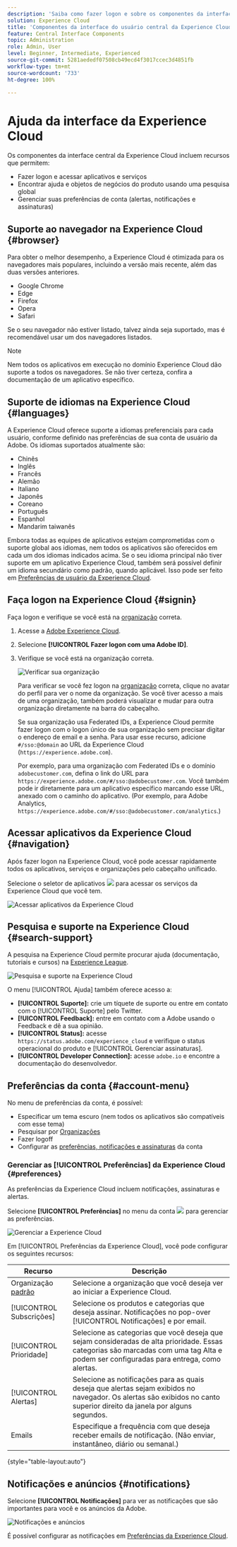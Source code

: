 ```yaml
---
description: 'Saiba como fazer logon e sobre os componentes da interface central na Experience Cloud. Saiba mais sobre pesquisa global, suas preferências de conta, como navegar na interface e obter ajuda. '
solution: Experience Cloud
title: 'Componentes da interface do usuário central da Experience Cloud '
feature: Central Interface Components
topic: Administration
role: Admin, User
level: Beginner, Intermediate, Experienced
source-git-commit: 5281aededf07508cb49ecd4f3017ccec3d4851fb
workflow-type: tm+mt
source-wordcount: '733'
ht-degree: 100%

---
```


# Ajuda da interface da Experience Cloud

Os componentes da interface central da Experience Cloud incluem recursos que permitem:

* Fazer logon e acessar aplicativos e serviços
* Encontrar ajuda e objetos de negócios do produto usando uma pesquisa global
* Gerenciar suas preferências de conta (alertas, notificações e assinaturas)

## Suporte ao navegador na Experience Cloud {#browser}

Para obter o melhor desempenho, a Experience Cloud é otimizada para os navegadores mais populares, incluindo a versão mais recente, além das duas versões anteriores.

* Google Chrome
* Edge
* Firefox
* Opera
* Safari

Se o seu navegador não estiver listado, talvez ainda seja suportado, mas é recomendável usar um dos navegadores listados.

>[!NOTE]
>
>Nem todos os aplicativos em execução no domínio Experience Cloud dão suporte a todos os navegadores. Se não tiver certeza, confira a documentação de um aplicativo específico.

## Suporte de idiomas na Experience Cloud {#languages}

A Experience Cloud oferece suporte a idiomas preferenciais para cada usuário, conforme definido nas preferências de sua conta de usuário da Adobe. Os idiomas suportados atualmente são:

* Chinês
* Inglês
* Francês
* Alemão
* Italiano
* Japonês
* Coreano
* Português
* Espanhol
* Mandarim taiwanês

Embora todas as equipes de aplicativos estejam comprometidas com o suporte global aos idiomas, nem todos os aplicativos são oferecidos em cada um dos idiomas indicados acima. Se o seu idioma principal não tiver suporte em um aplicativo Experience Cloud, também será possível definir um idioma secundário como padrão, quando aplicável. Isso pode ser feito em [Preferências de usuário da Experience Cloud](https://experience.adobe.com/preferences).

## Faça logon na Experience Cloud {#signin}

Faça logon e verifique se você está na [organização](organizations.md) correta.

1. Acesse a [Adobe Experience Cloud](https://experience.adobe.com).
1. Selecione **[!UICONTROL Fazer logon com uma Adobe ID]**.
1. Verifique se você está na organização correta.

   ![Verificar sua organização](assets/organizations-menu.png)

   Para verificar se você fez logon na [organização](organizations.md) correta, clique no avatar do perfil para ver o nome da organização. Se você tiver acesso a mais de uma organização, também poderá visualizar e mudar para outra organização diretamente na barra do cabeçalho.

   Se sua organização usa Federated IDs, a Experience Cloud permite fazer logon com o logon único de sua organização sem precisar digitar o endereço de email e a senha. Para usar esse recurso, adicione `#/sso:@domain` ao URL da Experience Cloud (`https://experience.adobe.com`).

   Por exemplo, para uma organização com Federated IDs e o domínio `adobecustomer.com`, defina o link do URL para `https://experience.adobe.com/#/sso:@adobecustomer.com`. Você também pode ir diretamente para um aplicativo específico marcando esse URL, anexado com o caminho do aplicativo. (Por exemplo, para Adobe Analytics, `https://experience.adobe.com/#/sso:@adobecustomer.com/analytics`.)

## Acessar aplicativos da Experience Cloud {#navigation}

Após fazer logon na Experience Cloud, você pode acessar rapidamente todos os aplicativos, serviços e organizações pelo cabeçalho unificado.

Selecione o seletor de aplicativos ![](assets/menu-icon.png) para acessar os serviços da Experience Cloud que você tem.

![Acessar aplicativos da Experience Cloud](assets/platform-core-services.png)

## Pesquisa e suporte na Experience Cloud {#search-support}

A pesquisa na Experience Cloud permite procurar ajuda (documentação, tutoriais e cursos) na [Experience League](https://experienceleague.adobe.com/?lang=pt-BR#home).

![Pesquisa e suporte na Experience Cloud](assets/search-menu.png)

O menu [!UICONTROL Ajuda] também oferece acesso a:

* **[!UICONTROL Suporte]:** crie um tíquete de suporte ou entre em contato com o [!UICONTROL Suporte] pelo Twitter.
* **[!UICONTROL Feedback]:** entre em contato com a Adobe usando o Feedback e dê a sua opinião.
* **[!UICONTROL Status]:** acesse `https://status.adobe.com/experience_cloud` e verifique o status operacional do produto e [!UICONTROL Gerenciar assinaturas].
* **[!UICONTROL Developer Connection]:** acesse `adobe.io` e encontre a documentação do desenvolvedor.

## Preferências da conta {#account-menu}

No menu de preferências da conta, é possível:

* Especificar um tema escuro (nem todos os aplicativos são compatíveis com esse tema)
* Pesquisar por [Organizações](organizations.md)
* Fazer logoff
* Configurar as [preferências, notificações e assinaturas](#preferences) da conta

### Gerenciar as [!UICONTROL Preferências] da Experience Cloud {#preferences}

As preferências da Experience Cloud incluem notificações, assinaturas e alertas.

Selecione **[!UICONTROL Preferências]** no menu da conta ![](assets/preferences-icon-sm.png) para gerenciar as preferências.

![Gerenciar a Experience Cloud](assets/preferences-page.png)

Em [!UICONTROL Preferências da Experience Cloud], você pode configurar os seguintes recursos:

| Recurso | Descrição |
|--- |--- |
| Organização [padrão](organizations.md) | Selecione a organização que você deseja ver ao iniciar a Experience Cloud. |
| [!UICONTROL Subscrições] | Selecione os produtos e categorias que deseja assinar. Notificações no pop-over [!UICONTROL Notificações] e por email. |
| [!UICONTROL Prioridade] | Selecione as categorias que você deseja que sejam consideradas de alta prioridade. Essas categorias são marcadas com uma tag Alta e podem ser configuradas para entrega, como alertas. |
| [!UICONTROL Alertas] | Selecione as notificações para as quais deseja que alertas sejam exibidos no navegador. Os alertas são exibidos no canto superior direito da janela por alguns segundos. |
| Emails | Especifique a frequência com que deseja receber emails de notificação. (Não enviar, instantâneo, diário ou semanal.) |

{style=&quot;table-layout:auto&quot;}

## Notificações e anúncios {#notifications}

Selecione **[!UICONTROL Notificações]** para ver as notificações que são importantes para você e os anúncios da Adobe.

![Notificações e anúncios](assets/notifications-menu-small.png)

É possível configurar as notificações em [Preferências da Experience Cloud](#preferences).
